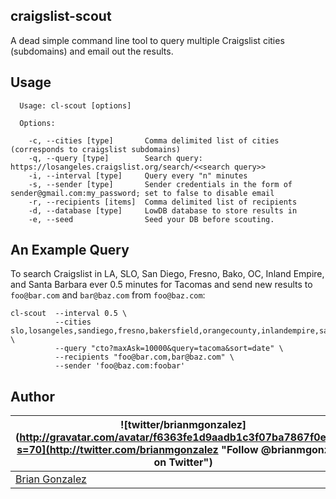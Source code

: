 craigslist-scout
----------------

A dead simple command line tool to query multiple Craigslist cities (subdomains) and email out the results.

Usage
-----

````
  Usage: cl-scout [options]

  Options:

    -c, --cities [type]       Comma delimited list of cities (corresponds to craigslist subdomains)
    -q, --query [type]        Search query: https://losangeles.craigslist.org/search/<<search query>>
    -i, --interval [type]     Query every "n" minutes
    -s, --sender [type]       Sender credentials in the form of sender@gmail.com:my_password; set to false to disable email
    -r, --recipients [items]  Comma delimited list of recipients
    -d, --database [type]     LowDB database to store results in
    -e, --seed                Seed your DB before scouting.
````

An Example Query
----------------

To search Craigslist in LA, SLO, San Diego, Fresno, Bako, OC, Inland Empire, and Santa Barbara ever 0.5 minutes for Tacomas and send new results to `foo@bar.com` and `bar@baz.com` from `foo@baz.com`:

```
cl-scout  --interval 0.5 \
          --cities slo,losangeles,sandiego,fresno,bakersfield,orangecounty,inlandempire,santabarbara \
          --query "cto?maxAsk=10000&query=tacoma&sort=date" \
          --recipients "foo@bar.com,bar@baz.com" \
          --sender 'foo@baz.com:foobar'
```

## Author
| ![twitter/brianmgonzalez](http://gravatar.com/avatar/f6363fe1d9aadb1c3f07ba7867f0e854?s=70](http://twitter.com/brianmgonzalez "Follow @brianmgonzalez on Twitter") |
|---|
| [Brian Gonzalez](http://briangonzalez.org) |
